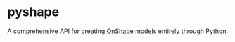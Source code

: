 # pyshape

A comprehensive API for creating [OnShape](https://onshape.com) models entirely
through Python.